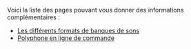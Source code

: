 Voici la liste des pages pouvant vous donner des informations complémentaires&nbsp;:

* [Les différents formats de banques de sons](manual/annexes/the-different-soundfont-formats.md)
* [Polyphone en ligne de commande](manual/annexes/command-line.md)